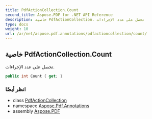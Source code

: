 ```yaml
---
title: PdfActionCollection.Count
second_title: Aspose.PDF for .NET API Reference
description: خاصية PdfActionCollection. تحصل على عدد الإجراءات
type: docs
weight: 10
url: /ar/net/aspose.pdf.annotations/pdfactioncollection/count/
---
```

## خاصية PdfActionCollection.Count

تحصل على عدد الإجراءات.

```csharp
public int Count { get; }
```

### انظر أيضًا

* class [PdfActionCollection](../)
* namespace [Aspose.Pdf.Annotations](../../../aspose.pdf.annotations/)
* assembly [Aspose.PDF](../../../)